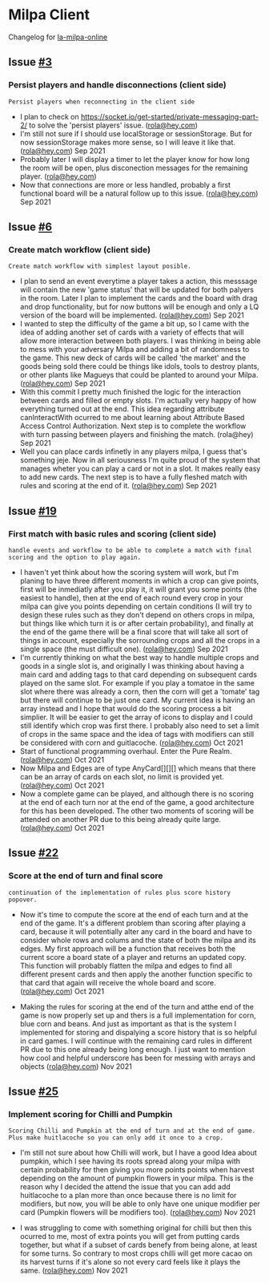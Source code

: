 # Milpa Client

Changelog for [la-milpa-online](https://github.com/rolasotelo/la-milpa-online)

## Issue [#3](https://github.com/rolasotelo/la-milpa-online/issues/3)

### Persist players and handle disconnections (client side)

    Persist players when reconnecting in the client side

- I plan to check on https://socket.io/get-started/private-messaging-part-2/ to solve the 'persist players' issue. (rola@hey.com)
- I'm still not sure if I should use localStorage or sessionStorage. But for now sessionStorage makes more sense, so I will leave it like that. (rola@hey.com) Sep 2021
- Probably later I will display a timer to let the player know for how long the room will be open, plus disconection messages for the remaining player. (rola@hey.com)
- Now that connections are more or less handled, probably a first functional board will be a natural follow up to this issue. (rola@hey.com) Sep 2021

## Issue [#6](https://github.com/rolasotelo/la-milpa-online/issues/6)

### Create match workflow (client side)

    Create match workflow with simplest layout posible.

- I plan to send an event everytime a player takes a action, this messsage will contain the new 'game status' that will be updated for both palyers in the room. Later I plan to implement the cards and the board with drag and drop functionality, but for now buttons will be enough and only a LQ version of the board will be implemented. (rola@hey.com) Sep 2021
- I wanted to step the difficulty of the game a bit up, so I came with the idea of adding another set of cards with a variety of effects that will allow more interaction between both players. I was thinking in being able to mess with your adversary Milpa and adding a bit of randomness to the game. This new deck of cards will be called 'the market' and the goods being sold there could be things like idols, tools to destroy plants, or other plants like Magueys that could be planted to around your Milpa. (rola@hey.com) Sep 2021
- With this commit I pretty much finished the logic for the interaction between cards and filled or empty slots. I'm actually very happy of how everything turned out at the end. This idea regarding attribute canInteractWith ocurred to me about learning about Attribute Based Access Control Authorization. Next step is to complete the workflow with turn passing between players and finishing the match. (rola@hey) Sep 2021
- Well you can place cards infinetly in any players milpa, I guess that's something jeje. Now in all seriousness I'm quite proud of the system that manages wheter you can play a card or not in a slot. It makes really easy to add new cards. The next step is to have a fully fleshed match with rules and scoring at the end of it. (rola@hey.com) Sep 2021

## Issue [#19](https://github.com/rolasotelo/la-milpa-online/issues/19)

### First match with basic rules and scoring (client side)

    handle events and workflow to be able to complete a match with final scoring and the option to play again.

- I haven't yet think about how the scoring system will work, but I'm planing to have three different moments in which a crop can give points, first will be inmediatly after you play it, it will grant you some points (the easiest to handle), then at the end of each round every crop in your milpa can give you points depending on certain conditions (I will try to design these rules such as they don't depend on others crops in milpa, but things like which turn it is or after certain probability), and finally at the end of the game there will be a final score that will take all sort of things in account, especially the sorrounding crops and all the crops in a single space (the must difficult one). (rola@hey.com) Sep 2021
- I'm currently thinking on what the best way to handle multiple crops and goods in a single slot is, and originally I was thinking about having a main card and adding tags to that card depending on subsequent cards played on the same slot. For example if you play a tomatoe in the same slot where there was already a corn, then the corn will get a 'tomate' tag but there will continue to be just one card. My current idea is having an array instead and I hope that would do the scoring process a bit simplier. It will be easier to get the array of icons to display and I could still identify which crop was first there. I probably also need to set a limit of crops in the same space and the idea of tags with modifiers can still be considered with corn and guitlacoche. (rola@hey.com) Oct 2021
- Start of functional programming overhaul. Enter the Pure Realm. (rola@hey.com) Oct 2021
- Now Milpa and Edges are of type AnyCard[][][] which means that there can be an array of cards on each slot, no limit is provided yet. (rola@hey.com) Oct 2021
- Now a complete game can be played, and although there is no scoring at the end of each turn nor at the end of the game, a good architecture for this has been developed. The other two moments of scoring will be attended on another PR due to this being already quite large. (rola@hey.com) Oct 2021

## Issue [#22](https://github.com/rolasotelo/la-milpa-online/issues/22)

### Score at the end of turn and final score

    continuation of the implementation of rules plus score history popover.

- Now it's time to compute the score at the end of each turn and at the end of the game. It's a different problem than scoring after playing a card, because it will potentially alter any card in the board and have to consider whole rows and colums and the state of both the milpa and its edges. My first approach will be a function that receives both the current score a board state of a player and returns an updated copy. This function will probably flatten the milpa and edges to find all different present cards and then apply the another function specific to that card that again will receive the whole board and score. (rola@hey.com) Oct 2021

- Making the rules for scoring at the end of the turn and atthe end of the game is now properly set up and thers is a full implementation for corn, blue corn and beans. And just as important as that is the system I implemented for storing and dispalying a score history that is so helpful in card games. I will continue with the remaining card rules in different PR due to this one already being long enough. I just want to mention how cool and helpful underscore has been for messing with arrays and objects (rola@hey.com) Nov 2021

## Issue [#25](https://github.com/rolasotelo/la-milpa-online/issues/25)

### Implement scoring for Chilli and Pumpkin

    Scoring Chilli and Pumpkin at the end of turn and at the end of game. Plus make huitlacoche so you can only add it once to a crop.

- I'm still not sure about how Chilli will work, but I have a good Idea about pumpkin, which I see having its roots spread along your milpa with certain probability for then giving you more points points when harvest depending on the amount of pumpkin flowers in your milpa. This is the reason why I decided the attend the issue that you can add add huitlacoche to a plan more than once because there is no limit for modifiers, but now, you will be able to only have one unique modifier per card (Pumpkin flowers will be modifiers too). (rola@hey.com) Nov 2021

- I was struggling to come with something original for chilli but then this ocurred to me, most of extra points you will get from putting cards together, but what if a subset of cards benefy from being alone, at least for some turns. So contrary to most crops chilli will get more cacao on its harvest turns if it's alone so not every card feels like it plays the same. (rola@hey.com) Nov 2021
